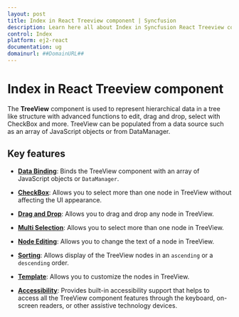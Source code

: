 ```yaml
---
layout: post
title: Index in React Treeview component | Syncfusion
description: Learn here all about Index in Syncfusion React Treeview component of Syncfusion Essential JS 2 and more.
control: Index 
platform: ej2-react
documentation: ug
domainurl: ##DomainURL##
---
```


# Index in React Treeview component

The **TreeView** component is used to represent hierarchical data in a tree like structure with advanced functions to edit, drag and drop, select with CheckBox and more. TreeView can be populated from a data source such as an array of JavaScript objects or from DataManager.

## Key features

* **[Data Binding](/treeview/data-binding/)**: Binds the TreeView component with an array of JavaScript objects or `DataManager`.

* **[CheckBox](/treeview/check-box/)**: Allows you to select more than one node in TreeView without affecting the UI appearance.

* **[Drag and Drop](/treeview/drag-and-drop/)**: Allows you to drag and drop any node in TreeView.

* **[Multi Selection](/treeview/multiple-selection/)**: Allows you to select more than one node in TreeView.

* **[Node Editing](/treeview/node-editing/)**: Allows you to change the text of a node in TreeView.

* **[Sorting](/api/treeview/#sortorder)**: Allows display of the TreeView nodes in an `ascending`
or a `descending` order.

* **[Template](/treeview/template/)**: Allows you to customize the nodes in TreeView.

* **[Accessibility](/treeview/accessibility/)**: Provides built-in accessibility support that helps to access all the TreeView component features through the keyboard, on-screen readers, or other assistive technology devices.
